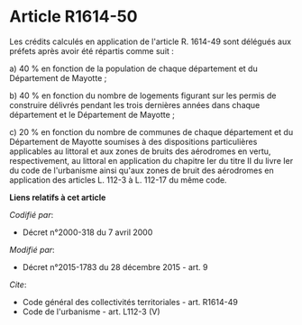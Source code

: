 # Article R1614-50

Les crédits calculés en application de l'article R. 1614-49 sont délégués aux préfets après avoir été répartis comme suit : 

a) 40 % en fonction de la population de chaque département et du Département de Mayotte ; 

b) 40 % en fonction du nombre de logements figurant sur les permis de construire délivrés pendant les trois dernières années
dans chaque département et le Département de Mayotte ; 

c) 20 % en fonction du nombre de communes de chaque département et du Département de Mayotte soumises à des dispositions
particulières applicables au littoral et aux zones de bruits des aérodromes en vertu, respectivement, au littoral en
application du chapitre Ier du titre II du livre Ier du code de l'urbanisme ainsi qu'aux zones de bruit des aérodromes en
application des articles L. 112-3 à L. 112-17 du même code.

**Liens relatifs à cet article**

_Codifié par_:

  - Décret n°2000-318 du 7 avril 2000

_Modifié par_:

  - Décret n°2015-1783 du 28 décembre 2015 - art. 9

_Cite_:

  - Code général des collectivités territoriales - art. R1614-49
  - Code de l'urbanisme - art. L112-3 (V)
